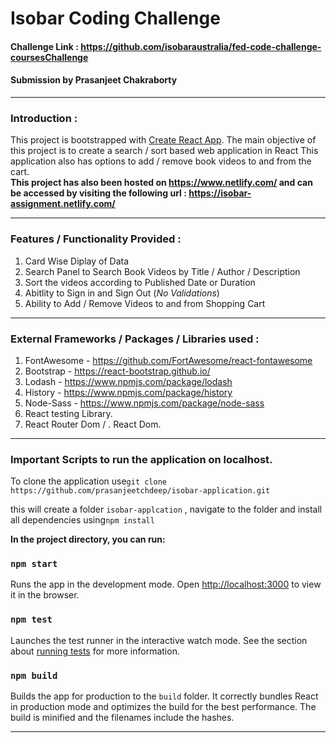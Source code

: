 # Isobar Coding Challenge 


#### Challenge Link : https://github.com/isobaraustralia/fed-code-challenge-coursesChallenge 
#### Submission by Prasanjeet Chakraborty 


------------


### Introduction : 

This project is bootstrapped with [Create React App](https://github.com/facebook/create-react-app). The main objective of this project is to create a search / sort based web application in React  This application also has options to add / remove book videos to and from the cart. <br/>
**This project has also been hosted on https://www.netlify.com/ and can be accessed by visiting the following url : https://isobar-assignment.netlify.com/**


---
### Features / Functionality Provided :
1. Card Wise Diplay of Data
2. Search Panel to Search Book Videos by Title / Author / Description
3. Sort the videos according to Published Date or Duration
4. Abitlity to Sign in and Sign Out (*No Validations*)
5. Ability to Add / Remove Videos to and from Shopping Cart
---
### External Frameworks / Packages / Libraries  used : 
1. FontAwesome  - https://github.com/FortAwesome/react-fontawesome
2. Bootstrap - https://react-bootstrap.github.io/
3. Lodash - https://www.npmjs.com/package/lodash
4. History - https://www.npmjs.com/package/history
5. Node-Sass - https://www.npmjs.com/package/node-sass
6. React testing Library. 
7. React Router Dom / . React Dom. 

------------


### Important Scripts to run the application on localhost.

To clone the application use`git clone https://github.com/prasanjeetchdeep/isobar-application.git`

this will create a folder `isobar-applcation` , navigate to the folder and install all dependencies using`npm install` 

**In the project directory, you can run:**

### `npm start`

Runs the app in the development mode.
Open [http://localhost:3000](http://localhost:3000) to view it in the browser.


### `npm test`

Launches the test runner in the interactive watch mode.
See the section about [running tests](https://facebook.github.io/create-react-app/docs/running-tests) for more information.

### `npm build`

Builds the app for production to the `build` folder.
It correctly bundles React in production mode and optimizes the build for the best performance.
The build is minified and the filenames include the hashes.<br />

------------


